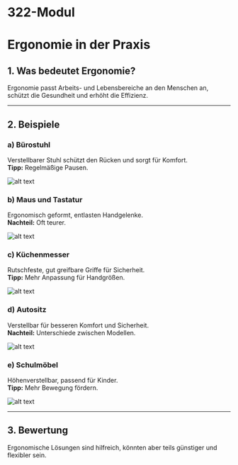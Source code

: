 # 322-Modul
# Ergonomie in der Praxis

## 1. Was bedeutet Ergonomie?
Ergonomie passt Arbeits- und Lebensbereiche an den Menschen an, schützt die Gesundheit und erhöht die Effizienz.

---

## 2. Beispiele
### a) Bürostuhl
Verstellbarer Stuhl schützt den Rücken und sorgt für Komfort.  
**Tipp:** Regelmäßige Pausen.

![alt text](https://encrypted-tbn2.gstatic.com/shopping?q=tbn:ANd9GcRVCSUe2dMWHXAzPIN7RdUiwlTvL_hdYYYcHKr29-beW2yvk1u8q5Y9NrtkF1l9ul7lOmXym9nWaPFlyT42TuHCkc29d55svy1cYAw3TkVp&usqp=CAE)

### b) Maus und Tastatur
Ergonomisch geformt, entlasten Handgelenke.  
**Nachteil:** Oft teurer.

![alt text](https://encrypted-tbn0.gstatic.com/shopping?q=tbn:ANd9GcQTDSOgMcDIrqVXg0XFI4AgqD45uBQvD9aAKS990LtmZpVH4ROo6kVuzpa0N3PMZnQXJqBqQOlDhgxdCSebDKm8p4SZE7AM-7Hxk8fGz5bVRmPdb9455US_&usqp=CAE)


### c) Küchenmesser
Rutschfeste, gut greifbare Griffe für Sicherheit.  
**Tipp:** Mehr Anpassung für Handgrößen.

![alt text](https://encrypted-tbn3.gstatic.com/shopping?q=tbn:ANd9GcT4kw1jIM2VcKMSLMUCgq8Ud1U9DyXhemArcGxQHRjKXuu2pfXAx1JE3UjcSo7XiiJJAqQl7j7mTjhk_CtOcCo8viWhZU_4VSR5NA8eIib7&usqp=CAE)


### d) Autositz
Verstellbar für besseren Komfort und Sicherheit.  
**Nachteil:** Unterschiede zwischen Modellen.

![alt text](https://encrypted-tbn2.gstatic.com/shopping?q=tbn:ANd9GcQeJ3DWm7pWNKIMFHBtVmAZz1UAKBnQk2skWBfDzye-zybQsHvJfbbvB36JBp_jvX9W_gc0OQQ2M9sNYQfEF9qG5ZNWqzqfal_9lueVBud1FoAK80s-y7p6&usqp=CAE)


### e) Schulmöbel
Höhenverstellbar, passend für Kinder.  
**Tipp:** Mehr Bewegung fördern.

![alt text](https://encrypted-tbn1.gstatic.com/shopping?q=tbn:ANd9GcSTa-G_f1xCNLAmr8kmOgt40uNZGqUYhfMhHVUqpGvQ1KlgmZ_ga6sNAIfWIlavL2v6U0yVhkAc-HecyD2i0zgk5yvsgXlkTxzcjRK1GPUMwkW3L1uCzshBNQ&usqp=CAE)


---

## 3. Bewertung
Ergonomische Lösungen sind hilfreich, könnten aber teils günstiger und flexibler sein.

